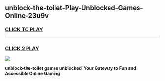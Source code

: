 
## unblock-the-toilet-Play-Unblocked-Games-Online-23u9v
<h3>
<a href="https://premium76.site?title=unblock-the-toilet&ref=25A">CLICK TO PLAY</a></h3>
<hr>

<h3>
<a href="https://premium76.site?title=unblock-the-toilet&ref=25A">CLICK 2 PLAY</a>
  
</h3>

<a href="https://premium76.site?title=unblock-the-toilet&ref=25A"><img src="https://clearcache.store/games.png"></a>


**unblock-the-toilet games unblocked: Your Gateway to Fun and Accessible Online Gaming**
